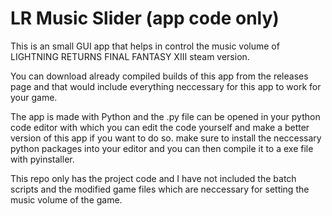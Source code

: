 # LR Music Slider (app code only)



This is an small GUI app that helps in control the music volume of LIGHTNING RETURNS FINAL FANTASY XIII steam version.

You can download already compiled builds of this app from the releases page and that would include everything neccessary for this app to work for your game.


The app is made with Python and the .py file can be opened in your python code editor with which you can edit the code yourself and make a better version of this app if you want to do so. make sure to install the neccessary python packages into your editor and you can then compile it to a exe file with pyinstaller. 


This repo only has the project code and I have not included the batch scripts and the modified game files which are neccessary for setting the music volume of the game.






